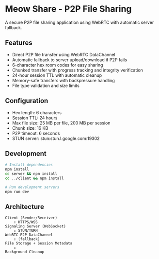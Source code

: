 # Meow Share - P2P File Sharing

A secure P2P file sharing application using WebRTC with automatic server fallback.

## Features
- Direct P2P file transfer using WebRTC DataChannel
- Automatic fallback to server upload/download if P2P fails
- 6-character hex room codes for easy sharing
- Chunked transfer with progress tracking and integrity verification
- 24-hour session TTL with automatic cleanup
- Memory-safe transfers with backpressure handling
- File type validation and size limits

## Configuration
- Hex length: 6 characters
- Session TTL: 24 hours  
- Max file size: 25 MB per file, 200 MB per session
- Chunk size: 16 KB
- P2P timeout: 6 seconds
- STUN server: stun:stun.l.google.com:19302

## Development

```bash
# Install dependencies
npm install
cd server && npm install
cd ../client && npm install

# Run development servers
npm run dev
```

## Architecture

```
Client (Sender/Receiver) 
    ↕ HTTPS/WSS
Signaling Server (WebSocket) 
    ↕ STUN/TURN  
WebRTC P2P DataChannel
    ↕ (fallback)
File Storage + Session Metadata
    ↕
Background Cleanup
```